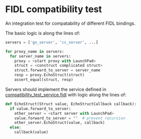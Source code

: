 # FIDL compatibility test

An integration test for compatability of different FIDL bindings.

The basic logic is along the lines of:

```python
servers = ['go_server', 'cc_server', ...]

for proxy_name in servers:
  for server_name in servers:
    proxy = <start proxy with LaunchPad>
    struct = <construct complicated struct>
    struct.forward_to_server = server_name
    resp = proxy.EchoStruct(struct)
    assert_equal(struct, resp)
```

Servers should implement the service defined in
[compatibility_test_service.fidl](compatibility_test_service.fidl) with logic
along the lines of:

```python
def EchoStruct(Struct value, EchoStructCallback callback):
  if value.forward_to_server:
    other_server = <start server with LaunchPad>
    value.forward_to_server = ""  # prevent recursion
    other_server.EchoStruct(value, callback)
  else:
    callback(value)
```
